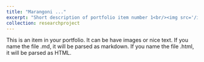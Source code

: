 ```yaml
---
title: "Marangoni ..."
excerpt: "Short description of portfolio item number 1<br/><img src='/images/500x300.png'>"
collection: researchproject
---
```


This is an item in your portfolio. It can be have images or nice text. If you name the file .md, it will be parsed as markdown. If you name the file .html, it will be parsed as HTML. 
